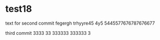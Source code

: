 # test18


text for second commit
fegergh 
trhyyre45
4y5
5445577676787676677



third commit
3333
33
333333
333333
3
